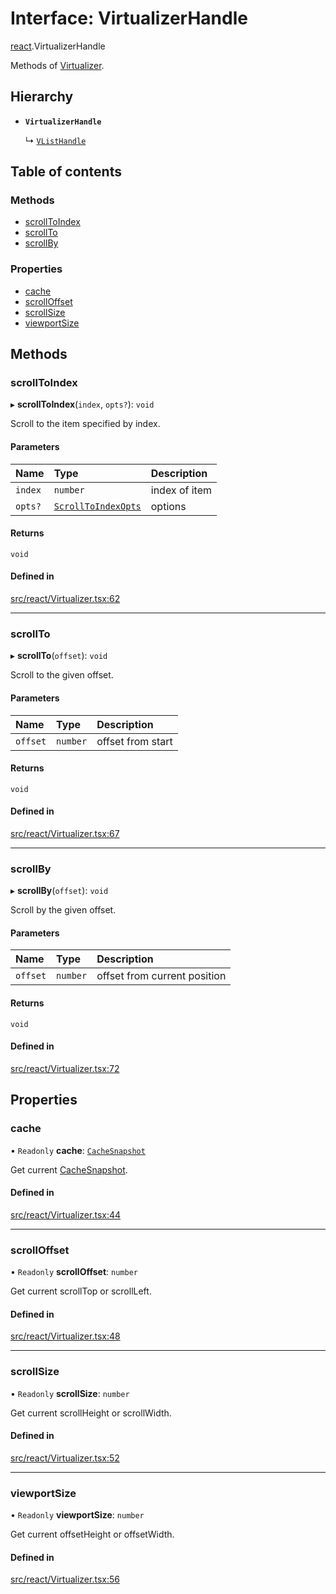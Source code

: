 # Interface: VirtualizerHandle

[react](../modules/react.md).VirtualizerHandle

Methods of [Virtualizer](../modules/react.md#virtualizer).

## Hierarchy

- **`VirtualizerHandle`**

  ↳ [`VListHandle`](react.VListHandle.md)

## Table of contents

### Methods

- [scrollToIndex](react.VirtualizerHandle.md#scrolltoindex)
- [scrollTo](react.VirtualizerHandle.md#scrollto)
- [scrollBy](react.VirtualizerHandle.md#scrollby)

### Properties

- [cache](react.VirtualizerHandle.md#cache)
- [scrollOffset](react.VirtualizerHandle.md#scrolloffset)
- [scrollSize](react.VirtualizerHandle.md#scrollsize)
- [viewportSize](react.VirtualizerHandle.md#viewportsize)

## Methods

### scrollToIndex

▸ **scrollToIndex**(`index`, `opts?`): `void`

Scroll to the item specified by index.

#### Parameters

| Name | Type | Description |
| :------ | :------ | :------ |
| `index` | `number` | index of item |
| `opts?` | [`ScrollToIndexOpts`](react.ScrollToIndexOpts.md) | options |

#### Returns

`void`

#### Defined in

[src/react/Virtualizer.tsx:62](https://github.com/inokawa/virtua/blob/a71f6cac/src/react/Virtualizer.tsx#L62)

___

### scrollTo

▸ **scrollTo**(`offset`): `void`

Scroll to the given offset.

#### Parameters

| Name | Type | Description |
| :------ | :------ | :------ |
| `offset` | `number` | offset from start |

#### Returns

`void`

#### Defined in

[src/react/Virtualizer.tsx:67](https://github.com/inokawa/virtua/blob/a71f6cac/src/react/Virtualizer.tsx#L67)

___

### scrollBy

▸ **scrollBy**(`offset`): `void`

Scroll by the given offset.

#### Parameters

| Name | Type | Description |
| :------ | :------ | :------ |
| `offset` | `number` | offset from current position |

#### Returns

`void`

#### Defined in

[src/react/Virtualizer.tsx:72](https://github.com/inokawa/virtua/blob/a71f6cac/src/react/Virtualizer.tsx#L72)

## Properties

### cache

• `Readonly` **cache**: [`CacheSnapshot`](react.CacheSnapshot.md)

Get current [CacheSnapshot](react.CacheSnapshot.md).

#### Defined in

[src/react/Virtualizer.tsx:44](https://github.com/inokawa/virtua/blob/a71f6cac/src/react/Virtualizer.tsx#L44)

___

### scrollOffset

• `Readonly` **scrollOffset**: `number`

Get current scrollTop or scrollLeft.

#### Defined in

[src/react/Virtualizer.tsx:48](https://github.com/inokawa/virtua/blob/a71f6cac/src/react/Virtualizer.tsx#L48)

___

### scrollSize

• `Readonly` **scrollSize**: `number`

Get current scrollHeight or scrollWidth.

#### Defined in

[src/react/Virtualizer.tsx:52](https://github.com/inokawa/virtua/blob/a71f6cac/src/react/Virtualizer.tsx#L52)

___

### viewportSize

• `Readonly` **viewportSize**: `number`

Get current offsetHeight or offsetWidth.

#### Defined in

[src/react/Virtualizer.tsx:56](https://github.com/inokawa/virtua/blob/a71f6cac/src/react/Virtualizer.tsx#L56)
